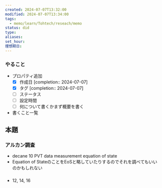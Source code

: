 ```yaml
---
created: 2024-07-07T13:32:00
modified: 2024-07-07T13:34:00
tags:
  - memo/learn/Tohtech/reseach/memo
status: did
type: 
aliases: 
set_hour: 
理想期日:
---
```

### やること
- プロパティ追加
	- [x] 作成日  [completion:: 2024-07-07]
	- [x] タグ  [completion:: 2024-07-07]
	- [ ] ステータス
	- [ ] 設定時間
	- [ ] 何について書くかまず概要を書く
- 書くこと一覧
## 本題
### アルカン調査
- decane 10 PVT data measurement equation of state
- Equation of StateのことをEoSと略していたりするのでそれを調べてもいいのかもしれない

### 
- 12, 14, 16